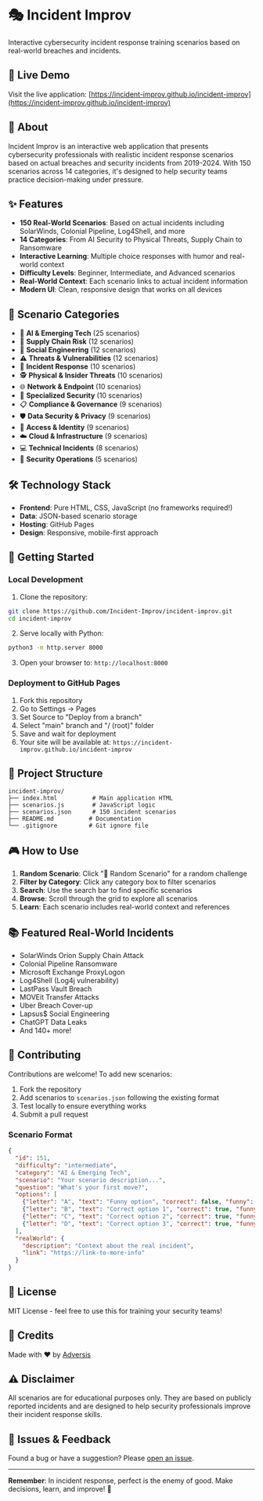 # 🎭 Incident Improv

Interactive cybersecurity incident response training scenarios based on real-world breaches and incidents.

## 🚀 Live Demo

Visit the live application: [https://incident-improv.github.io/incident-improv](https://incident-improv.github.io/incident-improv)

## 📖 About

Incident Improv is an interactive web application that presents cybersecurity professionals with realistic incident response scenarios based on actual breaches and security incidents from 2019-2024. With 150 scenarios across 14 categories, it's designed to help security teams practice decision-making under pressure.

## ✨ Features

- **150 Real-World Scenarios**: Based on actual incidents including SolarWinds, Colonial Pipeline, Log4Shell, and more
- **14 Categories**: From AI Security to Physical Threats, Supply Chain to Ransomware
- **Interactive Learning**: Multiple choice responses with humor and real-world context
- **Difficulty Levels**: Beginner, Intermediate, and Advanced scenarios
- **Real-World Context**: Each scenario links to actual incident information
- **Modern UI**: Clean, responsive design that works on all devices

## 🎯 Scenario Categories

- 🤖 **AI & Emerging Tech** (25 scenarios)
- 🔗 **Supply Chain Risk** (12 scenarios)
- 🎣 **Social Engineering** (12 scenarios)
- ⚠️ **Threats & Vulnerabilities** (12 scenarios)
- 🚨 **Incident Response** (10 scenarios)
- 🕵️ **Physical & Insider Threats** (10 scenarios)
- 🌐 **Network & Endpoint** (10 scenarios)
- 🏢 **Specialized Security** (10 scenarios)
- 📋 **Compliance & Governance** (9 scenarios)
- 🛡️ **Data Security & Privacy** (9 scenarios)
- 🔐 **Access & Identity** (9 scenarios)
- ☁️ **Cloud & Infrastructure** (9 scenarios)
- 💻 **Technical Incidents** (8 scenarios)
- 🎯 **Security Operations** (5 scenarios)

## 🛠️ Technology Stack

- **Frontend**: Pure HTML, CSS, JavaScript (no frameworks required!)
- **Data**: JSON-based scenario storage
- **Hosting**: GitHub Pages
- **Design**: Responsive, mobile-first approach

## 🚀 Getting Started

### Local Development

1. Clone the repository:
```bash
git clone https://github.com/Incident-Improv/incident-improv.git
cd incident-improv
```

2. Serve locally with Python:
```bash
python3 -m http.server 8000
```

3. Open your browser to: `http://localhost:8000`

### Deployment to GitHub Pages

1. Fork this repository
2. Go to Settings → Pages
3. Set Source to "Deploy from a branch"
4. Select "main" branch and "/ (root)" folder
5. Save and wait for deployment
6. Your site will be available at: `https://incident-improv.github.io/incident-improv`

## 📁 Project Structure

```
incident-improv/
├── index.html          # Main application HTML
├── scenarios.js        # JavaScript logic
├── scenarios.json      # 150 incident scenarios
├── README.md          # Documentation
└── .gitignore         # Git ignore file
```

## 🎮 How to Use

1. **Random Scenario**: Click "🎲 Random Scenario" for a random challenge
2. **Filter by Category**: Click any category box to filter scenarios
3. **Search**: Use the search bar to find specific scenarios
4. **Browse**: Scroll through the grid to explore all scenarios
5. **Learn**: Each scenario includes real-world context and references

## 📚 Featured Real-World Incidents

- SolarWinds Orion Supply Chain Attack
- Colonial Pipeline Ransomware
- Microsoft Exchange ProxyLogon
- Log4Shell (Log4j vulnerability)
- LastPass Vault Breach
- MOVEit Transfer Attacks
- Uber Breach Cover-up
- Lapsus$ Social Engineering
- ChatGPT Data Leaks
- And 140+ more!

## 🤝 Contributing

Contributions are welcome! To add new scenarios:

1. Fork the repository
2. Add scenarios to `scenarios.json` following the existing format
3. Test locally to ensure everything works
4. Submit a pull request

### Scenario Format

```json
{
  "id": 151,
  "difficulty": "intermediate",
  "category": "AI & Emerging Tech",
  "scenario": "Your scenario description...",
  "question": "What's your first move?",
  "options": [
    {"letter": "A", "text": "Funny option", "correct": false, "funny": true},
    {"letter": "B", "text": "Correct option 1", "correct": true, "funny": false},
    {"letter": "C", "text": "Correct option 2", "correct": true, "funny": false},
    {"letter": "D", "text": "Correct option 3", "correct": true, "funny": false}
  ],
  "realWorld": {
    "description": "Context about the real incident",
    "link": "https://link-to-more-info"
  }
}
```

## 📜 License

MIT License - feel free to use this for training your security teams!

## 🙏 Credits

Made with ❤️ by [Adversis](https://adversis.io)

## ⚠️ Disclaimer

All scenarios are for educational purposes only. They are based on publicly reported incidents and are designed to help security professionals improve their incident response skills.

## 🐛 Issues & Feedback

Found a bug or have a suggestion? Please [open an issue](https://github.com/Incident-Improv/incident-improv/issues).

---

**Remember**: In incident response, perfect is the enemy of good. Make decisions, learn, and improve! 🚀